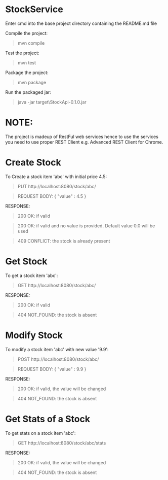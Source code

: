 # StockService

Enter cmd into the base project directory containing the README.md file

Compile the project:
> mvn compile

Test the project:
> mvn test

Package the project:
> mvn package

Run the packaged jar:
> java -jar target\StockApi-0.1.0.jar

# NOTE: 
The project is madeup of RestFul web services hence to use the services you need to use proper REST Client 
e.g. Advanced REST Client for Chrome.

# Create Stock

To Create a stock item 'abc' with initial price 4.5:

> PUT http://localhost:8080/stock/abc/

> REQUEST BODY:
{
  "value" : 4.5
}

RESPONSE:

> 200 OK: if valid

> 200 OK: if valid and no value is provided. Default value 0.0 will be used

> 409 CONFLICT: the stock is already present

# Get Stock

To get a stock item 'abc':

> GET http://localhost:8080/stock/abc/

RESPONSE:
> 200 OK: if valid

> 404 NOT_FOUND: the stock is absent

# Modify Stock

To modify a stock item 'abc' with new value '9.9':

> POST http://localhost:8080/stock/abc/

> REQUEST BODY:
{
  "value" : 9.9
}

RESPONSE:

> 200 OK: if valid, the value will be changed

> 404 NOT_FOUND: the stock is absent

# Get Stats of a Stock

To get stats on a stock item 'abc':

> GET http://localhost:8080/stock/abc/stats

RESPONSE:

> 200 OK: if valid, the value will be changed

> 404 NOT_FOUND: the stock is absent
